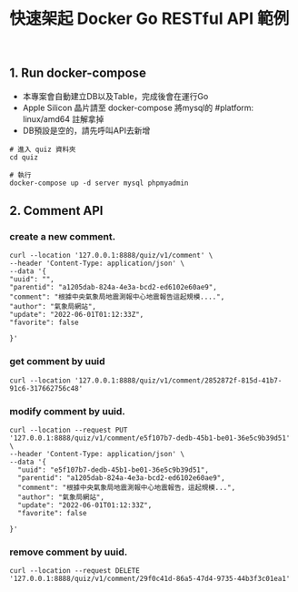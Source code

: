 
# 快速架起 Docker Go RESTful API 範例

<img src="https://img.shields.io/badge/golang-1.19.3-blue" alt=""/>
<img src="https://img.shields.io/badge/gin-1.9.0-lightBlue" alt=""/>
<img src="https://img.shields.io/badge/gorm-1.24.6-red" alt=""/>

## 1. Run docker-compose

* 本專案會自動建立DB以及Table，完成後會在運行Go
* Apple Silicon 晶片請至 docker-compose 將mysql的 #platform: linux/amd64 註解拿掉
* DB預設是空的，請先呼叫API去新增

```
# 進入 quiz 資料夾
cd quiz

# 執行
docker-compose up -d server mysql phpmyadmin
```

## 2. Comment API
### create a new comment.
```
curl --location '127.0.0.1:8888/quiz/v1/comment' \
--header 'Content-Type: application/json' \
--data '{
"uuid": "",
"parentid": "a1205dab-824a-4e3a-bcd2-ed6102e60ae9",
"comment": "根據中央氣象局地震測報中心地震報告這起規模....",
"author": "氣象局網站",
"update": "2022-06-01T01:12:33Z",
"favorite": false

}'
```

### get comment by uuid
```
curl --location '127.0.0.1:8888/quiz/v1/comment/2852872f-815d-41b7-91c6-317662756c48'
```

### modify comment by uuid.
```
curl --location --request PUT '127.0.0.1:8888/quiz/v1/comment/e5f107b7-dedb-45b1-be01-36e5c9b39d51' \
--header 'Content-Type: application/json' \
--data '{
  "uuid": "e5f107b7-dedb-45b1-be01-36e5c9b39d51",
  "parentid": "a1205dab-824a-4e3a-bcd2-ed6102e60ae9",
  "comment": "根據中央氣象局地震測報中心地震報告，這起規模...",
  "author": "氣象局網站",
  "update": "2022-06-01T01:12:33Z",
  "favorite": false
  
}'
```

### remove comment by uuid.
```
curl --location --request DELETE '127.0.0.1:8888/quiz/v1/comment/29f0c41d-86a5-47d4-9735-44b3f3c01ea1'
```